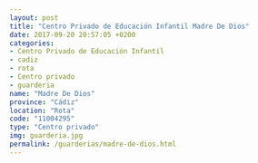 ```yaml
---
layout: post
title: "Centro Privado de Educación Infantil Madre De Dios"
date: 2017-09-20 20:57:05 +0200
categories:
- Centro Privado de Educación Infantil
- cadiz
- rota
- Centro privado
- guarderia
name: "Madre De Dios"
province: "Cádiz"
location: "Rota"
code: "11004295"
type: "Centro privado"
img: guarderia.jpg
permalink: /guarderias/madre-de-dios.html
---
```

